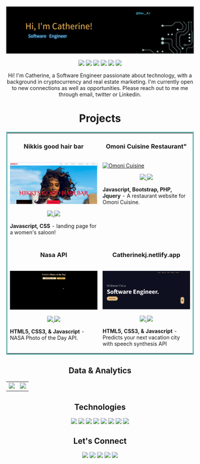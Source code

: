 ![alt text](images/newbanner.png "Logo Title Text 1")

<p align="center">
<a href="https://catherinekj.netlify.app/"><img src="https://img.shields.io/badge/WEBSITE-fbae3a?style=for-the-badge&logo=Codewars&logoColor=orangered" height=25></a>
<a href="https://twitter.com/dev__KJ"><img src="https://img.shields.io/badge/TWITTER-fbae3a?&style=for-the-badge&logo=twitter&logoColor=orangered" height=25></a>
<a href="https://www.linkedin.com/in/catherine-chukwu"><img src="https://img.shields.io/badge/LINKEDIN-fbae3a?style=for-the-badge&logo=linkedin&logoColor=orangered" height=25></a>
<a href="https://www.linkedin.com/in/catherine-chukwu"><img src="https://img.shields.io/badge/ANGELLIST-fbae3a?style=for-the-badge&logo=gmail&logoColor=orangered" height=25></a>
<a href="https://catherinekj.netlify.app/"><img src="https://img.shields.io/badge/RESUME-fbae3a?style=for-the-badge&logo=googledrive&logoColor=orangered" height=25></a>
<a href="https://catherinekj.netlify.app/"><img src="https://img.shields.io/badge/CODEWARS-fbae3a?style=for-the-badge&logo=Codewars&logoColor=orangered" height=25></a>
</p>

<p align="center">
    Hi! I'm Catherine, a Software Engineer passionate about technology, with a background in cryptocurrency and real estate marketing. I'm currently open to new connections as well as opportunities. Please reach out to me me through email, twitter or Linkedin.
</p>

<!--Project Section -->
<h1 align="center">Projects</h1>
<table bordercolor="#66b2b2">
  
  <tr>
    <td width="50%" valign="top">
      <h3 align="center">Nikkis good hair bar</h3>
        <br />  
        <a target="_blank" href="https://nikkisgoodhair.netlify.app/">
            <img src="images/nikki.gif" width="100%" alt="Saloon Website"/>
        </a>
        <br />
        <p align="center">
          
  <a href="https://github.com/kjcatherine/Nikkis-saloon" target="_blank">
   <img src="https://img.shields.io/badge/REPO-lightgrey?style=for-the-badge&logo=github&logoColor=orangered"/>
  </a>
  </a>  
  <a href="https://nikkisgoodhair.netlify.app/" target="_blank">
   <img src="https://img.shields.io/badge/-WEBSITE-green?style=for-the-badge&logo=wordpress&color=fbae3a&logoColor=orangered"/>
  </a>
      </p>
        <p><strong>Javascript, CSS</strong> - landing page for a women's saloon!</p>
    </td>
    <td width="50%" valign="top">
      <h3 align="center">Omoni Cuisine Restaurant"</h3>
        <br />
      <a target="_blank" href="https://omonicuisine.netlify.app/">
            <img src="images/omoni.gif" width="100%"  alt="Omoni Cuisine"/>
        </a>
        <br />
        <p align="center">
          
  <a href="https://github.com/kjcatherine/Omoni-Cuisine" target="_blank">
    <img src="https://img.shields.io/badge/REPO-lightgrey?style=for-the-badge&logo=github&logoColor=orangered"/>
  </a>
  <a href="https://omonicuisine.netlify.app/" target="_blank">
    <img src="https://img.shields.io/badge/-WEBSITE-green?style=for-the-badge&logo=wordpress&color=fbae3a&logoColor=orangered"/>
  </a>
      </p>
        <p><strong>Javascript, Bootstrap, PHP, Jquery</strong> - A restaurant website for Omoni Cuisine.</p>
    </td>
  </tr>
  
  <tr>
    <td width="50%" valign="top">
      <h3 align="center">Nasa API</h3>
      <br />
        <a target="_blank" href="https://nasa-p-o-t-d.netlify.app/">
          <img src="images/nasa.gif" width="100%" alt="Nasa Api"/>
        </a>
      <br />
        <p align="center">
  <a href="https://github.com/kjcatherine/NASA-API-photoOfTheDay" target="_blank">
   <img src="https://img.shields.io/badge/REPO-lightgrey?style=for-the-badge&logo=github&logoColor=orangered"/>
  </a>
  <a href="https://nasa-p-o-t-d.netlify.app/" target="_blank">
    <img src="https://img.shields.io/badge/-WEBSITE-green?style=for-the-badge&logo=wordpress&color=fbae3a&logoColor=orangered"/>
  </a>
      </p>
        <p><strong>HTML5, CSS3, & Javascript</strong> -NASA Photo of the Day API.</p>
    </td>
    <td width="50%" valign="top">
      <h3 align="center">Catherinekj.netlify.app</h3>
        <br />
        <a target="_blank" href="https://catherinekj.netlify.app/">
          <img src="images/portfolio.gif" width="100%" alt="Vacation Api"/>
        </a>
        <br />
        <p align="center">
          
  <a href="https://github.com/kjcatherine/my-new-portfolio" target="_blank">
   <img src="https://img.shields.io/badge/REPO-lightgrey?style=for-the-badge&logo=github&logoColor=orangered"/>
  </a>
  <a href="https://catherinekj.netlify.app/" target="_blank">
    <img src="https://img.shields.io/badge/-WEBSITE-green?style=for-the-badge&logo=wordpress&color=fbae3a&logoColor=orangered"/>
  </a>
      </p>
        <p><strong>HTML5, CSS3, & Javascript</strong> - Predicts your next vacation city with speech synthesis API</p>
    </td>
  </tr>
</table>

  <!--Analytics & Data-->
<h2 align="center">Data & Analytics</h2>
<div align="center">
<table>
<tr>
<td width="50%">
<img src="http://github-readme-streak-stats.herokuapp.com?user=kjcatherine&theme=chartreuse-dark&hide_border=true&date_format=M%20j%5B%2C%20Y%5D&dates=DD2727&fire=DD2727&currStreakNum=DD7415&currStreakLabel=DD9B00)">
</td>
<td width="50%">
<img width="100%" src="https://github-readme-stats.vercel.app/api?username=kjcatherine&bg_color=FFFFFF00&hide_border=true&text_color=DD2727&title_color=7ffe00&include_all_commits=true&count_private=true">
</table>
</div>

<h2 align="center">Technologies</h2>
<p align="center">
<img src="https://img.shields.io/badge/HTML5-fbae3a?style=for-the-badge&logo=html5&logoColor=orangered" height=25>
<img src="https://img.shields.io/badge/CSS3-fbae3a?style=for-the-badge&logo=css3&logoColor=white" height=25>
<img src="https://img.shields.io/badge/JAVASCRIOT-fbae3a?style=for-the-badge&logo=javascript&logoColor=F7DF1E" height=25>
<img src="https://img.shields.io/badge/NODEJS-fbae3a?style=for-the-badge&logo=nodedotjs&logoColor=orangered" height=25>
<img src="https://img.shields.io/badge/REACT-fbae3a?style=for-the-badge&logo=react&logoColor=61DAFB" height=25>
<img src="https://img.shields.io/badge/MONGODB-fbae3a?style=for-the-badge&logo=mongodb&logoColor=orangered" height=25>
<img src="https://img.shields.io/badge/VSCODE-fbae3a?style=for-the-badge&logo=visual%20studio&logoColor=orangered" height=25>
<img src="https://img.shields.io/badge/GIT-fbae3a?style=for-the-badge&logo=git&logoColor=orangered" height=25>
</p>

<h2 align="center">Let's Connect</h2>

<p align="center">
<a href="https://catherinekj.netlify.app/"><img src="https://img.shields.io/badge/WEBSITE-fbae3a?style=for-the-badge&logo=Codewars&logoColor=orangered" height=25></a>
<a href="https://twitter.com/dev__KJ"><img src="https://img.shields.io/badge/TWITTER-fbae3a?&style=for-the-badge&logo=twitter&logoColor=orangered" height=25></a>
<a href="https://www.linkedin.com/in/catherine-chukwu"><img src="https://img.shields.io/badge/LINKEDIN-fbae3a?style=for-the-badge&logo=linkedin&logoColor=orangered" height=25></a>
<a href="https://www.linkedin.com/in/catherine-chukwu"><img src="https://img.shields.io/badge/ANGELLIST-fbae3a?style=for-the-badge&logo=gmail&logoColor=orangered" height=25></a>
<a href="https://catherinekj.netlify.app/"><img src="https://img.shields.io/badge/RESUME-fbae3a?style=for-the-badge&logo=googledrive&logoColor=orangered" height=25></a>
</p>
